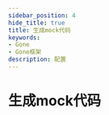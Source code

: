 ```yaml
---
sidebar_position: 4
hide_title: true
title: 生成mock代码
keywords:
- Gone
- Gone框架
description: 配置
---
```


# 生成mock代码
